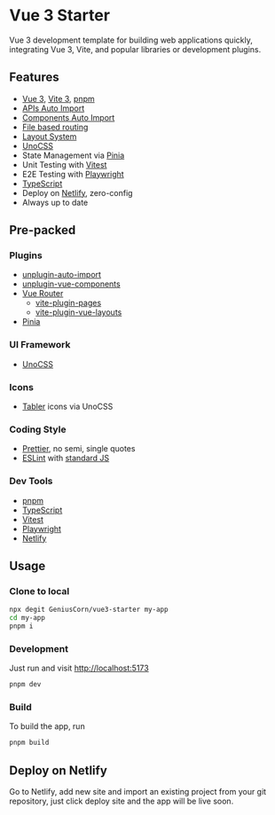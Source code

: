 # Vue 3 Starter

Vue 3 development template for building web applications quickly, integrating Vue 3, Vite, and popular libraries or development plugins.

## Features

- [Vue 3](https://vuejs.org/), [Vite 3](https://vitejs.dev/), [pnpm](https://pnpm.io/)
- [APIs Auto Import](https://github.com/antfu/unplugin-auto-import)
- [Components Auto Import](https://github.com/antfu/unplugin-vue-components)
- [File based routing](https://github.com/hannoeru/vite-plugin-pages)
- [Layout System](https://github.com/JohnCampionJr/vite-plugin-vue-layouts)
- [UnoCSS](https://github.com/unocss/unocss)
- State Management via [Pinia](https://pinia.vuejs.org/)
- Unit Testing with [Vitest](https://vitest.dev/)
- E2E Testing with [Playwright](https://playwright.dev/)
- [TypeScript](https://www.typescriptlang.org/)
- Deploy on [Netlify](https://www.netlify.com/), zero-config
- Always up to date

## Pre-packed

### Plugins

- [unplugin-auto-import](https://github.com/antfu/unplugin-auto-import)
- [unplugin-vue-components](https://github.com/antfu/unplugin-vue-components)
- [Vue Router](https://router.vuejs.org/)
  - [vite-plugin-pages](https://github.com/hannoeru/vite-plugin-pages)
  - [vite-plugin-vue-layouts](https://github.com/JohnCampionJr/vite-plugin-vue-layouts)
- [Pinia](https://pinia.vuejs.org/)

### UI Framework

- [UnoCSS](https://github.com/unocss/unocss)

### Icons

- [Tabler](https://tabler-icons.io/) icons via UnoCSS

### Coding Style

- [Prettier](https://prettier.io/), no semi, single quotes
- [ESLint](https://eslint.org/) with [standard JS](https://standardjs.com/)

### Dev Tools

- [pnpm](https://pnpm.io/)
- [TypeScript](https://www.typescriptlang.org/)
- [Vitest](https://vitest.dev/)
- [Playwright](https://playwright.dev/)
- [Netlify](https://www.netlify.com/)

## Usage

### Clone to local

```sh
npx degit GeniusCorn/vue3-starter my-app
cd my-app
pnpm i
```

### Development

Just run and visit <http://localhost:5173>

```sh
pnpm dev
```

### Build

To build the app, run

```sh
pnpm build
```

## Deploy on Netlify

Go to Netlify, add new site and import an existing project from your git repository, just click deploy site and the app will be live soon.
